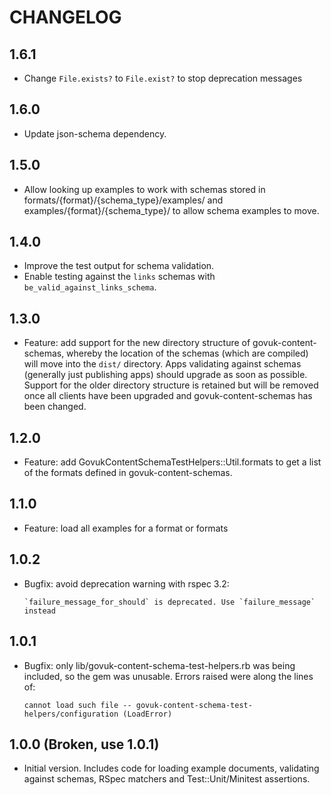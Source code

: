 # CHANGELOG

## 1.6.1

* Change `File.exists?` to `File.exist?` to stop deprecation messages

## 1.6.0

* Update json-schema dependency.

## 1.5.0

* Allow looking up examples to work with schemas stored in
formats/{format}/{schema_type}/examples/ and examples/{format}/{schema_type}/
to allow schema examples to move.

## 1.4.0

* Improve the test output for schema validation.
* Enable testing against the `links` schemas with `be_valid_against_links_schema`.

## 1.3.0

* Feature: add support for the new directory structure of govuk-content-schemas,
whereby the location of the schemas (which are compiled) will move into the
`dist/` directory. Apps validating against schemas (generally just publishing
apps) should upgrade as soon as possible. Support for the older directory
structure is retained but will be removed once all clients have been upgraded
and govuk-content-schemas has been changed.

## 1.2.0

* Feature: add GovukContentSchemaTestHelpers::Util.formats to get a list of
the formats defined in govuk-content-schemas.

## 1.1.0

* Feature: load all examples for a format or formats

## 1.0.2

* Bugfix: avoid deprecation warning with rspec 3.2:
  ```
  `failure_message_for_should` is deprecated. Use `failure_message` instead
  ```

## 1.0.1

* Bugfix: only lib/govuk-content-schema-test-helpers.rb was being included, so
the gem was unusable. Errors raised were along the lines of:
  ```
  cannot load such file -- govuk-content-schema-test-helpers/configuration (LoadError)
  ```

## 1.0.0 (Broken, use 1.0.1)

* Initial version. Includes code for loading example documents, validating
  against schemas, RSpec matchers and Test::Unit/Minitest assertions.
